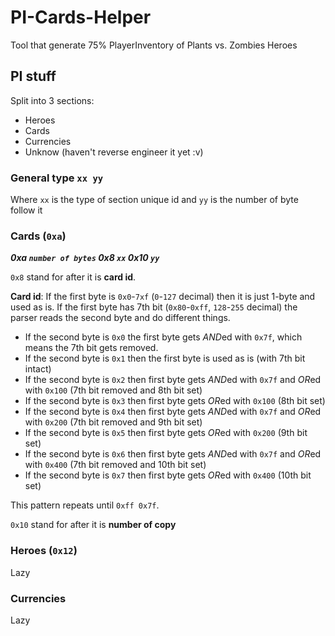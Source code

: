 # PI-Cards-Helper
Tool that generate 75% PlayerInventory of Plants vs. Zombies Heroes

## PI stuff
Split into 3 sections:
* Heroes
* Cards
* Currencies
* Unknow (haven't reverse engineer it yet :v)

### General type `xx yy`
Where `xx` is the type of section unique id and `yy` is the number of byte follow it

### Cards (`0xa`)

***0xa `number of bytes` 0x8 `xx` 0x10 `yy`***

`0x8` stand for after it is **card id**.

**Card id**:  If the first byte is `0x0`-`7xf` (`0`-`127` decimal) then it is just 1-byte and used as is. If the first byte has 7th bit (`0x80`-`0xff`, `128`-`255` decimal) the parser reads the second byte and do different things.
* If the second byte is `0x0` the first byte gets *AND*ed with `0x7f`, which means the 7th bit gets removed.
* If the second byte is `0x1` then the first byte is used as is (with 7th bit intact)
* If the second byte is `0x2` then first byte gets *AND*ed with `0x7f` and *OR*ed with `0x100` (7th bit removed and 8th bit set)
* If the second byte is `0x3` then first byte gets *OR*ed with `0x100` (8th bit set)
* If the second byte is `0x4` then first byte gets *AND*ed with `0x7f` and *OR*ed with `0x200` (7th bit removed and 9th bit set)
* If the second byte is `0x5` then first byte gets *OR*ed with `0x200` (9th bit set)
* If the second byte is `0x6` then first byte gets *AND*ed with `0x7f` and *OR*ed with `0x400` (7th bit removed and 10th bit set)
* If the second byte is `0x7` then first byte gets *OR*ed with `0x400` (10th bit set)

This pattern repeats until `0xff 0x7f`.

`0x10` stand for after it is **number of copy**

### Heroes (`0x12`)
Lazy

### Currencies
Lazy